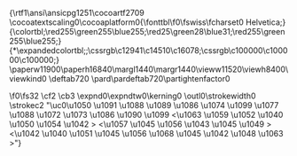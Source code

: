 {\rtf1\ansi\ansicpg1251\cocoartf2709
\cocoatextscaling0\cocoaplatform0{\fonttbl\f0\fswiss\fcharset0 Helvetica;}
{\colortbl;\red255\green255\blue255;\red25\green28\blue31;\red255\green255\blue255;}
{\*\expandedcolortbl;;\cssrgb\c12941\c14510\c16078;\cssrgb\c100000\c100000\c100000;}
\paperw11900\paperh16840\margl1440\margr1440\vieww11520\viewh8400\viewkind0
\deftab720
\pard\pardeftab720\partightenfactor0

\f0\fs32 \cf2 \cb3 \expnd0\expndtw0\kerning0
\outl0\strokewidth0 \strokec2 "\uc0\u1050 \u1091 \u1088 \u1089 \u1086 \u1074 \u1099 \u1077  \u1088 \u1072 \u1073 \u1086 \u1090 \u1099  <\u1063 \u1059 \u1052 \u1040 \u1050 \u1054 \u1042 > <\u1057 \u1045 \u1056 \u1043 \u1045 \u1049 > <\u1042 \u1040 \u1051 \u1045 \u1056 \u1068 \u1045 \u1042 \u1048 \u1063 >"}